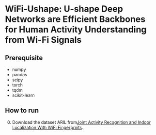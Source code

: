 # WiFi-Ushape: U-shape Deep Networks are Efficient Backbones for Human Activity Understanding from Wi-Fi Signals

## Prerequisite
* numpy
* pandas
* scipy
* torch
* tqdm
* scikit-learn

## How to run
0. Download the dataset ARIL from[Joint Activity Recognition and Indoor Localization With WiFi Fingerprints](https://ieeexplore.ieee.org/abstract/document/8740950).

